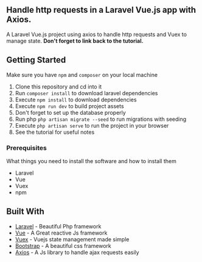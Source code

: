 ## Handle http requests in a Laravel Vue.js app with Axios.

A Laravel Vue.js project using axios to handle http requests and Vuex to manage state. **Don't forget to link back to the tutorial.**


## Getting Started
Make sure you have `npm` and `composer` on your local machine

1.  Clone this repository and cd into it
2.  Run `composer install` to download laravel dependencies
3.  Execute `npm install` to download dependencies
4.  Execute `npm run dev` to build project assets
5.  Don't forget to set up the database properly
6.  Run php `php artisan migrate --seed` to run migrations with seeding
7.  Execute `php artisan serve` to run the project in your browser
8.  See the tutorial for useful notes 

### Prerequisites

What things you need to install the software and how to install them

* Laravel
* Vue
* Vuex
* npm


## Built With

* [Laravel](https://laravel.com/) - Beautiful Php framework
* [Vue](https://vuejs.org/) - A Great reactive Js framework
* [Vuex](https://vuejs.org/) - Vuejs state management made simple
* [Bootstrap](https://getbootstrap.com) - A beautiful css framework
* [Axios](https://vuejs.org/) - A Js library to handle ajax requests easily

